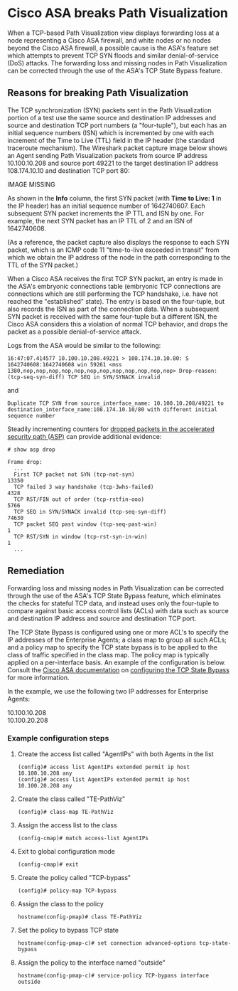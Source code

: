 # Cisco ASA breaks Path Visualization

When a TCP-based Path Visualization view displays forwarding loss at a node representing a Cisco ASA firewall, and white nodes or no nodes beyond the Cisco ASA firewall, a possible cause is the ASA's feature set which attempts to prevent TCP SYN floods and similar denial-of-service \(DoS\) attacks. The forwarding loss and missing nodes in Path Visualization can be corrected through the use of the ASA's TCP State Bypass feature.

## Reasons for breaking Path Visualization

The TCP synchronization \(SYN\) packets sent in the Path Visualization portion of a test use the same source and destination IP addresses and source and destination TCP port numbers \(a "four-tuple"\), but each has an initial sequence numbers \(ISN\) which is incremented by one with each increment of the Time to Live \(TTL\) field in the IP header \(the standard traceroute mechanism\). The Wireshark packet capture image below shows an Agent sending Path Visualization packets from source IP address 10.100.10.208 and source port 49221 to the target destination IP address 108.174.10.10 and destination TCP port 80:

IMAGE MISSING

As shown in the **Info** column, the first SYN packet \(with **Time to Live: 1** in the IP header\) has an initial sequence number of 1642740607. Each subsequent SYN packet increments the IP TTL and ISN by one. For example, the next SYN packet has an IP TTL of 2 and an ISN of 1642740608.

\(As a reference, the packet capture also displays the response to each SYN packet, which is an ICMP code 11 "time-to-live exceeded in transit" from which we obtain the IP address of the node in the path corresponding to the TTL of the SYN packet.\)

When a Cisco ASA receives the first TCP SYN packet, an entry is made in the ASA's embryonic connections table \(embryonic TCP connections are connections which are still performing the TCP handshake, i.e. have not reached the "established" state\). The entry is based on the four-tuple, but also records the ISN as part of the connection data. When a subsequent SYN packet is received with the same four-tuple but a different ISN, the Cisco ASA considers this a violation of normal TCP behavior, and drops the packet as a possible denial-of-service attack.

Logs from the ASA would be similar to the following:

```text
16:47:07.414577 10.100.10.208.49221 > 108.174.10.10.80: S 1642740608:1642740608 win 59261 <mss 1380,nop,nop,nop,nop,nop,nop,nop,nop,nop,nop,nop,nop> Drop-reason: (tcp-seq-syn-diff) TCP SEQ in SYN/SYNACK invalid
```

and

```text
Duplicate TCP SYN from source_interface_name: 10.100.10.208/49221 to destination_interface_name:108.174.10.10/80 with different initial sequence number
```

Steadily incrementing counters for [dropped packets in the accelerated security path \(ASP\)](https://www.cisco.com/c/en/us/td/docs/security/asa/asa-command-reference/show_asp_drop/show_asp_drop.html) can provide additional evidence:

```text
# show asp drop 

Frame drop:
  ...
  First TCP packet not SYN (tcp-not-syn)                                   13350
  TCP failed 3 way handshake (tcp-3whs-failed)                              4328
  TCP RST/FIN out of order (tcp-rstfin-ooo)                                 5766
  TCP SEQ in SYN/SYNACK invalid (tcp-seq-syn-diff)                         74630
  TCP packet SEQ past window (tcp-seq-past-win)                                1
  TCP RST/SYN in window (tcp-rst-syn-in-win)                                   1
  ...
```

## Remediation

Forwarding loss and missing nodes in Path Visualization can be corrected through the use of the ASA's TCP State Bypass feature, which eliminates the checks for stateful TCP data, and instead uses only the four-tuple to compare against basic access control lists \(ACLs\) with data such as source and destination IP address and source and destination TCP port.

The TCP State Bypass is configured using one or more ACL's to specify the IP addresses of the Enterprise Agents; a class map to group all such ACLs; and a policy map to specify the TCP state bypass is to be applied to the class of traffic specified in the class map. The policy map is typically applied on a per-interface basis. An example of the configuration is below. Consult the [Cisco ASA documentation](https://www.cisco.com/c/en/us/td/docs/security/asa/asa82/configuration/guide/config/conns_tcpstatebypass.html) on [configuring the TCP State Bypass](https://www.cisco.com/c/en/us/td/docs/security/asa/asa82/configuration/guide/config/conns_tcpstatebypass.html#wp1087434) for more information.

In the example, we use the following two IP addresses for Enterprise Agents:

10.100.10.208  
10.100.20.208

### Example configuration steps

1. Create the access list called "AgentIPs" with both Agents in the list

   ```text
   (config)# access list AgentIPs extended permit ip host 10.100.10.208 any
   (config)# access list AgentIPs extended permit ip host 10.100.20.208 any
   ```

2. Create the class called "TE-PathViz"

   ```text
   (config)# class-map TE-PathViz
   ```

3. Assign the access list to the class

   ```text
   (config-cmap)# match access-list AgentIPs
   ```

4. Exit to global configuration mode

   ```text
   (config-cmap)# exit
   ```

5. Create the policy called "TCP-bypass"

   ```text
   (config)# policy-map TCP-bypass
   ```

6. Assign the class to the policy

   ```text
   hostname(config-pmap)# class TE-PathViz
   ```

7. Set the policy to bypass TCP state

   ```text
   hostname(config-pmap-c)# set connection advanced-options tcp-state-bypass
   ```

8. Assign the policy to the interface named "outside"

   ```text
   hostname(config-pmap-c)# service-policy TCP-bypass interface outside
   ```

